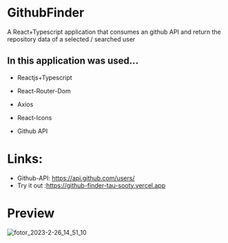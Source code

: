 # GithubFinder
A React+Typescript application that consumes an github API and return the repository data of a selected / searched user

## In this application was used...
- Reactjs+Typescript

- React-Router-Dom

- Axios

- React-Icons

- Github API

# Links:
- Github-API: https://api.github.com/users/
- Try it out :https://github-finder-tau-sooty.vercel.app


# Preview
![fotor_2023-2-26_14_51_10](https://user-images.githubusercontent.com/59897065/221427423-13aee0eb-a081-4726-9e6d-7a2f2dcdfb35.png)

